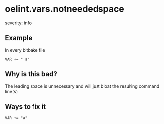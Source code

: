 # oelint.vars.notneededspace

severity: info

## Example

In every bitbake file

```
VAR += " a"
```

## Why is this bad?

The leading space is unnecessary and will just bloat the resulting command line(s)

## Ways to fix it

```
VAR += "a"
```
